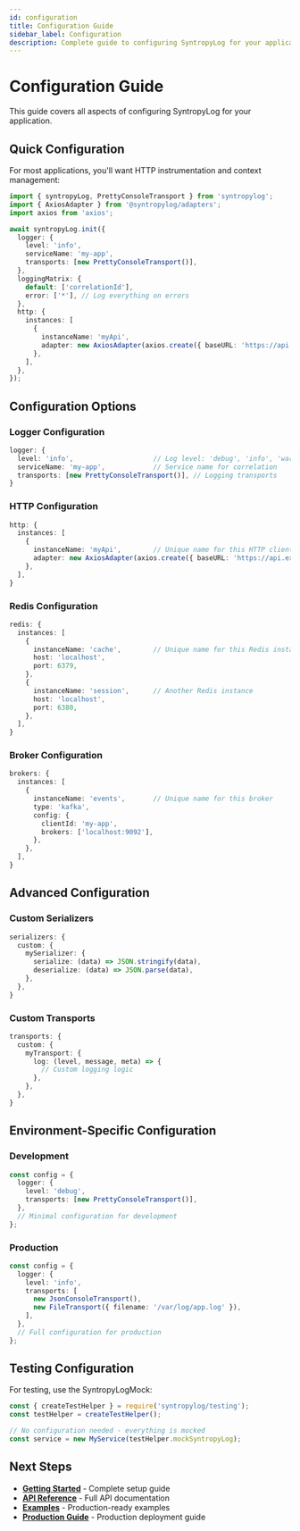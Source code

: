 ```yaml
---
id: configuration
title: Configuration Guide
sidebar_label: Configuration
description: Complete guide to configuring SyntropyLog for your application
---
```


# Configuration Guide

This guide covers all aspects of configuring SyntropyLog for your application.

## Quick Configuration

For most applications, you'll want HTTP instrumentation and context management:

```typescript
import { syntropyLog, PrettyConsoleTransport } from 'syntropylog';
import { AxiosAdapter } from '@syntropylog/adapters';
import axios from 'axios';

await syntropyLog.init({
  logger: {
    level: 'info',
    serviceName: 'my-app',
    transports: [new PrettyConsoleTransport()],
  },
  loggingMatrix: {
    default: ['correlationId'],
    error: ['*'], // Log everything on errors
  },
  http: {
    instances: [
      {
        instanceName: 'myApi',
        adapter: new AxiosAdapter(axios.create({ baseURL: 'https://api.example.com' })),
      },
    ],
  },
});
```

## Configuration Options

### Logger Configuration

```typescript
logger: {
  level: 'info',                    // Log level: 'debug', 'info', 'warn', 'error'
  serviceName: 'my-app',            // Service name for correlation
  transports: [new PrettyConsoleTransport()], // Logging transports
}
```

### HTTP Configuration

```typescript
http: {
  instances: [
    {
      instanceName: 'myApi',        // Unique name for this HTTP client
      adapter: new AxiosAdapter(axios.create({ baseURL: 'https://api.example.com' })),
    },
  ],
}
```

### Redis Configuration

```typescript
redis: {
  instances: [
    {
      instanceName: 'cache',        // Unique name for this Redis instance
      host: 'localhost',
      port: 6379,
    },
    {
      instanceName: 'session',      // Another Redis instance
      host: 'localhost', 
      port: 6380,
    },
  ],
}
```

### Broker Configuration

```typescript
brokers: {
  instances: [
    {
      instanceName: 'events',       // Unique name for this broker
      type: 'kafka',
      config: {
        clientId: 'my-app',
        brokers: ['localhost:9092'],
      },
    },
  ],
}
```

## Advanced Configuration

### Custom Serializers

```typescript
serializers: {
  custom: {
    mySerializer: {
      serialize: (data) => JSON.stringify(data),
      deserialize: (data) => JSON.parse(data),
    },
  },
}
```

### Custom Transports

```typescript
transports: {
  custom: {
    myTransport: {
      log: (level, message, meta) => {
        // Custom logging logic
      },
    },
  },
}
```

## Environment-Specific Configuration

### Development

```typescript
const config = {
  logger: {
    level: 'debug',
    transports: [new PrettyConsoleTransport()],
  },
  // Minimal configuration for development
};
```

### Production

```typescript
const config = {
  logger: {
    level: 'info',
    transports: [
      new JsonConsoleTransport(),
      new FileTransport({ filename: '/var/log/app.log' }),
    ],
  },
  // Full configuration for production
};
```

## Testing Configuration

For testing, use the SyntropyLogMock:

```typescript
const { createTestHelper } = require('syntropylog/testing');
const testHelper = createTestHelper();

// No configuration needed - everything is mocked
const service = new MyService(testHelper.mockSyntropyLog);
```

## Next Steps

- **[Getting Started](./getting-started)** - Complete setup guide
- **[API Reference](./api-reference)** - Full API documentation
- **[Examples](./examples)** - Production-ready examples
- **[Production Guide](./production)** - Production deployment guide 